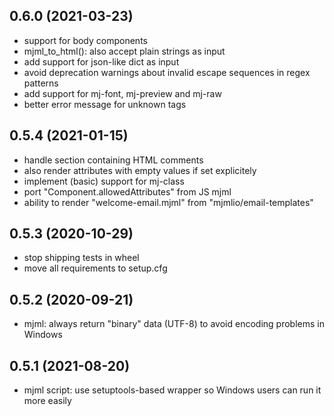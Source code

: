 
0.6.0 (2021-03-23)
------------------

- support <mj-include> for body components
- mjml_to_html(): also accept plain strings as input
- add support for json-like dict as input
- avoid deprecation warnings about invalid escape sequences in regex patterns
- add support for mj-font, mj-preview and mj-raw
- better error message for unknown tags


0.5.4 (2021-01-15)
------------------

- handle <mj-head> section containing HTML comments
- also render attributes with empty values if set explicitely
- implement (basic) support for mj-class
- port "Component.allowedAttributes" from JS mjml
- ability to render "welcome-email.mjml" from "mjmlio/email-templates"


0.5.3 (2020-10-29)
------------------

- stop shipping tests in wheel
- move all requirements to setup.cfg


0.5.2 (2020-09-21)
------------------

- mjml: always return "binary" data (UTF-8) to avoid encoding problems in Windows


0.5.1 (2021-08-20)
------------------

- mjml script: use setuptools-based wrapper so Windows users can run it more easily


